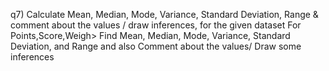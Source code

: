 q7) Calculate Mean, Median, Mode, Variance, Standard Deviation, Range & comment about the values / draw inferences, for the given dataset
For Points,Score,Weigh> Find Mean, Median, Mode, Variance, Standard Deviation, and Range and also Comment about the values/ Draw some inferences
